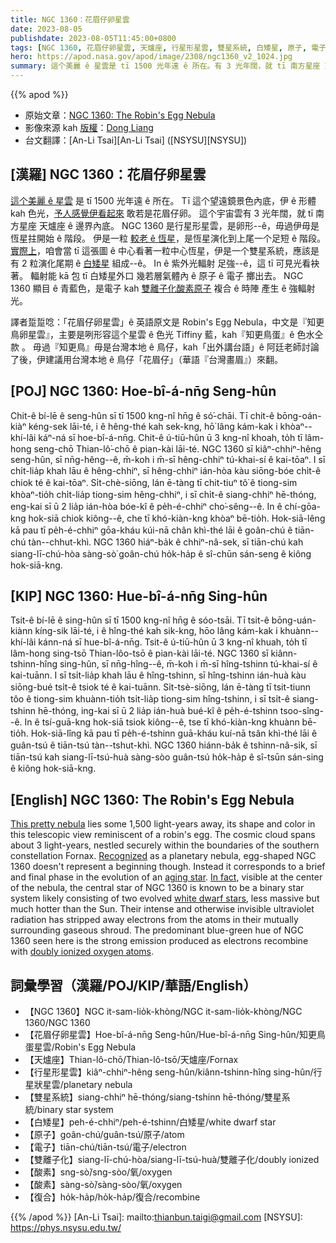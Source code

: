```yaml
---
title: NGC 1360：花眉仔卵星雲
date: 2023-08-05
publishdate: 2023-08-05T11:45:00+0800
tags: [NGC 1360, 花眉仔卵星雲, 天爐座, 行星形星雲, 雙星系統, 白矮星, 原子, 電子, 雙離子化, 酸素, 復合]
hero: https://apod.nasa.gov/apod/image/2308/ngc1360_v2_1024.jpg
summary: 這个美麗 ê 星雲是 tī 1500 光年遠 ê 所在。有 3 光年闊，就 tī 南方星座 天爐座 ê 邊界內底。
---
```


{{% apod %}}

- 原始文章：[NGC 1360: The Robin's Egg Nebula](https://apod.nasa.gov/apod/ap230805.html)
- 影像來源 kah [版權][copyright]：[Dong Liang](https://www.astrobin.com/users/yadimisi2010/)
- 台文翻譯：[An-Li Tsai][An-Li Tsai] ([NSYSU][NSYSU])

## [漢羅] NGC 1360：花眉仔卵星雲
[這个美麗 ê 星雲][This pretty nebula] 是 tī 1500 光年遠 ê 所在。
Tī 這个望遠鏡景色內底，伊 ê 形體 kah 色光，[予人感覺伊看起來][Recognized] 敢若是花眉仔卵。
這个宇宙雲有 3 光年闊，就 tī 南方星座 天爐座 ê 邊界內底。
NGC 1360 是行星形星雲，是卵形--ê，毋過伊毋是恆星拄開始 ê 階段。
伊是一粒 [較老 ê 恆星][aging star]，是恆星演化到上尾一个足短 ê 階段。
[實際上][In fact]，咱會當 tī 這張圖 ê 中心看著一粒中心恆星，伊是一个雙星系統，應該是有 2 粒演化尾期 ê [白矮星][white dwarf stars] 組成--ê。
In ê 紫外光輻射 足強--ê，這 tī 可見光看袂著。
輻射能 kā 包 tī 白矮星外口 幾若層氣體內 ê 原子 ê 電子 擲出去。
NGC 1360 顯目 ê 青藍色，是電子 kah [雙離子化酸素原子][doubly ionized oxygen atoms] 複合 ê 時陣 產生 ê 強輻射光。

譯者踅踅唸：「花眉仔卵星雲」ê 英語原文是 Robin's Egg Nebula，中文是『知更鳥卵星雲』，主要是咧形容這个星雲 ê 色光 Tiffiny 藍，kah『知更鳥蛋』ê 色水仝款 。
毋過『知更鳥』毋是台灣本地 ê 鳥仔，kah「出外講台語」ê 阿廷老師討論了後，伊建議用台灣本地 ê 鳥仔「花眉仔」（華語『台灣畫眉』）來翻。

## [POJ] NGC 1360: Hoe-bî-á-nn̄g Seng-hûn
Chit-ê bí-lē ê seng-hûn sī tī 1500 kng-nî hn̄g ê só͘-chāi.
Tī chit-ê bōng-oán-kiàⁿ kéng-sek lāi-té, i ê hêng-thé kah sek-kng, hō͘ lâng kám-kak i khòaⁿ--khí-lâi káⁿ-ná sī hoe-bî-á-nn̄g.
Chit-ê ú-tiū-hûn ū 3 kng-nî khoah, to̍h tī lâm-hong seng-chō Thian-lô͘-chō ê pian-kài lāi-té.
NGC 1360 sī kiâⁿ-chhiⁿ-hêng seng-hûn, sī nn̄g-hêng--ê, m̄-koh i m̄-sī hêng-chhiⁿ tú-khai-sí ê kai-tōaⁿ.
I sī chi̍t-lia̍p khah lāu ê hêng-chhiⁿ, sī hêng-chhiⁿ ián-hòa kàu siōng-bóe chi̍t-ê chiok té ê kai-tōaⁿ.
Si̍t-chè-siōng, lán ē-tàng tī chit-tiuⁿ tô͘ ê tiong-sim khòaⁿ-tio̍h chi̍t-lia̍p tiong-sim hêng-chhiⁿ, i sī chi̍t-ê siang-chhiⁿ hē-thóng, eng-kai sī ū 2 lia̍p ián-hòa bóe-kî ê pe̍h-é-chhiⁿ cho͘-sêng--ê.
In ê chí-gōa-kng hok-siā chiok kiông--ê, che tī khó-kiàn-kng khòaⁿ bē-tio̍h.
Hok-siā-lêng kā pau tī pe̍h-é-chhiⁿ gōa-kháu kúi-nā chân khì-thé lāi ê goân-chú ê tiān-chú tàn--chhut-khì.
NGC 1360 hiáⁿ-ba̍k ê chhiⁿ-nâ-sek, sī tiān-chú kah siang-lī-chú-hòa sàng-sò͘ goân-chú ho̍k-ha̍p ê sî-chūn sán-seng ê kiông hok-siā-kng.

## [KIP] NGC 1360: Hue-bî-á-nn̄g Sing-hûn
Tsit-ê bí-lē ê sing-hûn sī tī 1500 kng-nî hn̄g ê sóo-tsāi.
Tī tsit-ê bōng-uán-kiànn kíng-sik lāi-té, i ê hîng-thé kah sik-kng, hōo lâng kám-kak i khuànn--khí-lâi kánn-ná sī hue-bî-á-nn̄g.
Tsit-ê ú-tiū-hûn ū 3 kng-nî khuah, to̍h tī lâm-hong sing-tsō Thian-lôo-tsō ê pian-kài lāi-té.
NGC 1360 sī kiânn-tshinn-hîng sing-hûn, sī nn̄g-hîng--ê, m̄-koh i m̄-sī hîng-tshinn tú-khai-sí ê kai-tuānn.
I sī tsi̍t-lia̍p khah lāu ê hîng-tshinn, sī hîng-tshinn ián-huà kàu siōng-bué tsi̍t-ê tsiok té ê kai-tuānn.
Si̍t-tsè-siōng, lán ē-tàng tī tsit-tiunn tôo ê tiong-sim khuànn-tio̍h tsi̍t-lia̍p tiong-sim hîng-tshinn, i sī tsi̍t-ê siang-tshinn hē-thóng, ing-kai sī ū 2 lia̍p ián-huà bué-kî ê pe̍h-é-tshinn tsoo-sîng--ê.
In ê tsí-guā-kng hok-siā tsiok kiông--ê, tse tī khó-kiàn-kng khuànn bē-tio̍h.
Hok-siā-lîng kā pau tī pe̍h-é-tshinn guā-kháu kuí-nā tsân khì-thé lāi ê guân-tsú ê tiān-tsú tàn--tshut-khì.
NGC 1360 hiánn-ba̍k ê tshinn-nâ-sik, sī tiān-tsú kah siang-lī-tsú-huà sàng-sòo guân-tsú ho̍k-ha̍p ê sî-tsūn sán-sing ê kiông hok-siā-kng.

## [English] NGC 1360: The Robin's Egg Nebula
[This pretty nebula][This pretty nebula] lies some 1,500 light-years away, its shape and color in this telescopic view reminiscent of a robin's egg.
The cosmic cloud spans about 3 light-years, nestled securely within the boundaries of the southern constellation Fornax.
[Recognized][Recognized] as a planetary nebula, egg-shaped NGC 1360 doesn't represent a beginning though.
Instead it corresponds to a brief and final phase in the evolution of an [aging star][aging star].
[In fact][In fact], visible at the center of the nebula, the central star of NGC 1360 is known to be a binary star system likely consisting of two evolved [white dwarf stars][white dwarf stars], less massive but much hotter than the Sun.
Their intense and otherwise invisible ultraviolet radiation has stripped away electrons from the atoms in their mutually surrounding gaseous shroud.
The predominant blue-green hue of NGC 1360 seen here is the strong emission produced as electrons recombine with [doubly ionized oxygen atoms][doubly ionized oxygen atoms].

## 詞彙學習（漢羅/POJ/KIP/華語/English）
- 【NGC 1360】NGC it-sam-lio̍k-khòng/NGC it-sam-lio̍k-khòng/NGC 1360/NGC 1360
- 【花眉仔卵星雲】Hoe-bî-á-nn̄g Seng-hûn/Hue-bî-á-nn̄g Sing-hûn/知更鳥蛋星雲/Robin's Egg Nebula
- 【天爐座】Thian-lô-chō/Thian-lô-tsō/天爐座/Fornax
- 【行星形星雲】kiâⁿ-chhiⁿ-hêng seng-hûn/kiânn-tshinn-hîng sing-hûn/行星狀星雲/planetary nebula
- 【雙星系統】siang-chhiⁿ hē-thóng/siang-tshinn hē-thóng/雙星系統/binary star system
- 【白矮星】peh-é-chhiⁿ/peh-é-tshinn/白矮星/white dwarf star
- 【原子】goân-chú/guân-tsú/原子/atom
- 【電子】tiān-chú/tiān-tsú/電子/electron
- 【雙離子化】siang-lī-chú-hòa/siang-lī-tsú-huà/雙離子化/doubly ionized
- 【酸素】sng-sò͘/sng-sòo/氧/oxygen
- 【酸素】sàng-sò͘/sàng-sòo/氧/oxygen
- 【復合】ho̍k-ha̍p/ho̍k-ha̍p/復合/recombine

{{% /apod %}}
[An-Li Tsai]: mailto:thianbun.taigi@gmail.com
[NSYSU]: https://phys.nsysu.edu.tw/

[copyright]: https://apod.nasa.gov/apod/fap/lib/about_apod.html#srapply
[License]: https://creativecommons.org/licenses/by/2.0/

[This pretty nebula]:https://www.astrobin.com/0qzjt9/
[Recognized]:https://www.nasa.gov/multimedia/imagegallery/image_feature_2395.html
[aging star]:https://en.wikipedia.org/wiki/Stellar_evolution#Mature_stars
[In fact]:https://arxiv.org/abs/1703.10891
[white dwarf stars]:https://imagine.gsfc.nasa.gov/science/objects/dwarfs2.html
[doubly ionized oxygen atoms]:https://en.wikipedia.org/wiki/Nebulium
